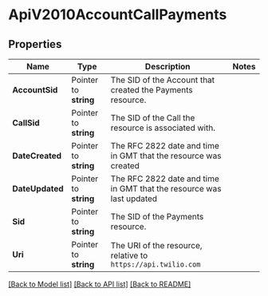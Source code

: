 # ApiV2010AccountCallPayments

## Properties

Name | Type | Description | Notes
------------ | ------------- | ------------- | -------------
**AccountSid** | Pointer to **string** | The SID of the Account that created the Payments resource. |
**CallSid** | Pointer to **string** | The SID of the Call the resource is associated with. |
**DateCreated** | Pointer to **string** | The RFC 2822 date and time in GMT that the resource was created |
**DateUpdated** | Pointer to **string** | The RFC 2822 date and time in GMT that the resource was last updated |
**Sid** | Pointer to **string** | The SID of the Payments resource. |
**Uri** | Pointer to **string** | The URI of the resource, relative to `https://api.twilio.com` |

[[Back to Model list]](../README.md#documentation-for-models) [[Back to API list]](../README.md#documentation-for-api-endpoints) [[Back to README]](../README.md)


